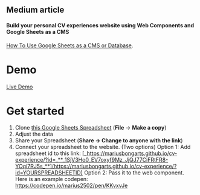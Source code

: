 
## Medium article

#### Build your personal CV experiences website using Web Components and Google Sheets as a CMS

[How To Use Google Sheets as a CMS or Database]().


# Demo

[Live Demo](https://mariusbongarts.github.io/cv-experience/?id=1SjV3Ho0_EV7oxyf9Mz_JjQJ77CiFRtFR8-YOqi7RJ5s)

# Get started

 1. Clone [this Google Sheets Spreadsheet](https://docs.google.com/spreadsheets/d/1SjV3Ho0_EV7oxyf9Mz_JjQJ77CiFRtFR8-YOqi7RJ5s/edit#gid=0) (**File** -> **Make a copy**)
 2. Adjust the data
 3. Share your Spreadsheet (**Share -> Change to anyone with the link**)
 4. Connect your spreadsheet to the website. (Two options)
	 Option 1: Add spreadsheet id to this link: [_https://mariusbongarts.github.io/cv-experience/?id=_**_1SjV3Ho0_EV7oxyf9Mz_JjQJ77CiFRtFR8-YOqi7RJ5s_**](https://mariusbongarts.github.io/cv-experience/?id=YOURSPREADSHEETID)
	 Option 2: Pass it to the web component. Here is an example codepen: https://codepen.io/marius2502/pen/KKvxvJe
